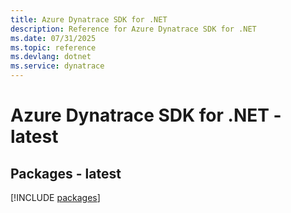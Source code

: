 ```yaml
---
title: Azure Dynatrace SDK for .NET
description: Reference for Azure Dynatrace SDK for .NET
ms.date: 07/31/2025
ms.topic: reference
ms.devlang: dotnet
ms.service: dynatrace
---
```

# Azure Dynatrace SDK for .NET - latest
## Packages - latest
[!INCLUDE [packages](dynatrace-index.md)]